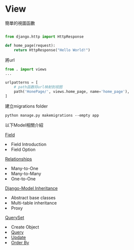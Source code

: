 # View


簡單的視圖函數

```python 

from django.http import HttpResponse

def home_page(request):
    return HttpResponse("Hello World!")  
```

將url

```python 
from . import views
...

urlpatterns = [
    # path函数将url映射到视图
    path('HonePage/', views.home_page, name='home_page'),
]
```

建立migrations folder
```
python manage.py makemigrations --empty app
```


以下Model相關介紹

<a href="https://github.com/Eddie02582/Django-tutorial/tree/master/Model/Field">Field</a>
<u1>
    <li>Field Introduction</li>
    <li>Field Option</li>
</ul>



<a href="https://github.com/Eddie02582/Django-tutorial/tree/master/Model/Relationships">Relationships</a>
<u1>
    <li>Many-to-One</li>
    <li>Many-to-Many</li>
    <li>One-to-One</li>
</ul>

<a href="https://github.com/Eddie02582/Django-tutorial/tree/master/Model/Inheritance">Django-Model Inheritance</a>
<u1>
    <li>Abstract base classes</li>
    <li>Multi-table inheritance</li>
    <li>Proxy</li>
</ul>


<a href="https://github.com/Eddie02582/Django-tutorial/tree/master/Model/QuerySet">QuerySet</a>
<u1>
    <li>Create Object</li>
    <li><a href=https://github.com/Eddie02582/Django-tutorial/tree/master/Model/QuerySet#2query>Query</a></li>
    <li><a href=https://github.com/Eddie02582/Django-tutorial/tree/master/Model/QuerySet#3update>Update</a></li>
    <li><a href=https://github.com/Eddie02582/Django-tutorial/tree/master/Model/QuerySet#4orderby>Order By</a></li> 
</ul>




